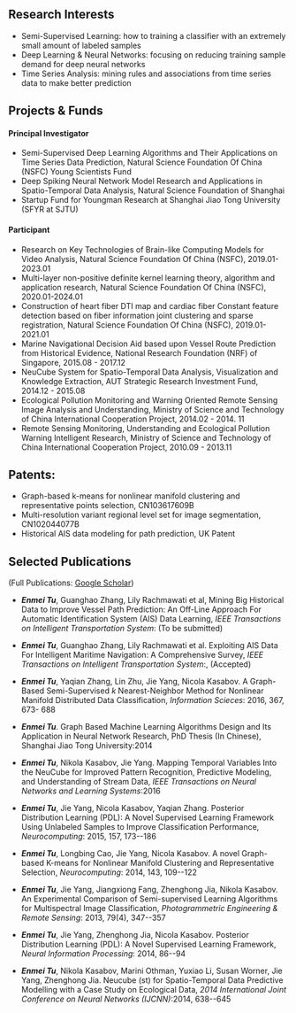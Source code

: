 ## Research Interests
* Semi-Supervised Learning: how to training a classifier with an extremely small amount of labeled samples
* Deep Learning & Neural Networks: focusing on reducing training sample demand for deep neural networks
* Time Series Analysis: mining rules and associations from time series data to make better prediction

## Projects & Funds

#### Principal Investigator
 * Semi-Supervised Deep Learning Algorithms and Their Applications on Time Series Data Prediction, Natural Science Foundation Of China (NSFC) Young Scientists Fund
 * Deep Spiking Neural Network Model Research and Applications in Spatio-Temporal Data Analysis, Natural Science Foundation of Shanghai
 * Startup Fund for Youngman Research at Shanghai Jiao Tong University (SFYR at SJTU) 
#### Participant
* Research on Key Technologies of Brain-like Computing Models for Video Analysis, Natural Science Foundation Of China (NSFC), 2019.01-2023.01
* Multi-layer non-positive definite kernel learning theory, algorithm and application research, Natural Science Foundation Of China (NSFC), 2020.01-2024.01
* Construction of heart fiber DTI map and cardiac fiber Constant feature detection based on fiber information joint clustering and sparse registration, Natural Science Foundation Of China (NSFC), 2019.01-2021.01
* Marine Navigational Decision Aid based upon Vessel Route Prediction from Historical Evidence,  National Research Foundation (NRF) of Singapore, 2015.08 - 2017.12
* NeuCube System for Spatio-Temporal Data Analysis, Visualization and Knowledge Extraction, AUT Strategic Research Investment Fund, 2014.12 - 2015.08
* Ecological Pollution Monitoring and Warning Oriented Remote Sensing Image Analysis and Understanding, Ministry of Science and Technology of China International Cooperation Project, 2014.02 - 2014. 11 
* Remote Sensing Monitoring, Understanding and Ecological Pollution Warning Intelligent Research, Ministry of Science and Technology of China International Cooperation Project, 2010.09 - 2013.11

## Patents:
*  Graph-based k-means for nonlinear manifold clustering and representative points selection, CN103617609B
*  Multi-resolution variant regional level set for image segmentation,  CN102044077B
*  Historical AIS data modeling for path prediction, UK Patent

## Selected Publications 
(Full Publications: [Google Scholar](https://scholar.google.com.sg/citations?user=TDg-0cQAAAAJ&hl=en))
* ***Enmei Tu***, Guanghao Zhang, Lily Rachmawati et al, Mining Big Historical Data to Improve Vessel Path Prediction: An Off-Line Approach For Automatic Identification System (AIS) Data Learning, _IEEE Transactions on Intelligent  Transportation System_: (To be submitted)

* ***Enmei Tu***, Guanghao Zhang, Lily Rachmawati et al. Exploiting AIS Data For Intelligent Maritime Navigation: A Comprehensive Survey, _IEEE Transactions on Intelligent Transportation System_:, (Accepted)

* ***Enmei Tu***, Yaqian Zhang, Lin Zhu, Jie Yang, Nicola Kasabov. A Graph-Based Semi-Supervised $k$ Nearest-Neighbor Method for Nonlinear Manifold Distributed Data Classification, _Information Scieces_: 2016, 367, 673- 688

* ***Enmei Tu***. Graph Based Machine Learning Algorithms Design and Its Application in Neural Network Research, PhD Thesis (In Chinese), Shanghai Jiao Tong University:2014

* ***Enmei Tu***, Nikola Kasabov, Jie Yang. Mapping Temporal Variables Into the NeuCube for Improved Pattern Recognition, Predictive Modeling, and Understanding of Stream Data, _IEEE Transactions on Neural Networks and  Learning Systems_:2016

* ***Enmei Tu***, Jie Yang, Nicola Kasabov, Yaqian Zhang. Posterior Distribution Learning (PDL): A Novel Supervised Learning Framework Using Unlabeled Samples to Improve Classification Performance, _Neurocomputing_: 2015, 157, 173--186

* ***Enmei Tu***, Longbing Cao, Jie Yang, Nicola Kasabov. A novel Graph-based K-means for Nonlinear Manifold Clustering and Representative Selection, _Neurocomputing_: 2014, 143, 109--122

* ***Enmei Tu***, Jie Yang, Jiangxiong Fang, Zhenghong Jia, Nikola Kasabov. An Experimental Comparison of Semi-supervised Learning Algorithms for Multispectral Image Classification, _Photogrammetric Engineering & Remote Sensing_: 2013, 79(4), 347--357

* ***Enmei Tu***, Jie Yang, Zhenghong Jia, Nicola Kasabov. Posterior Distribution Learning (PDL): A Novel Supervised Learning Framework, _Neural Information Processing_: 2014, 86--94

* ***Enmei Tu***, Nikola Kasabov, Marini Othman, Yuxiao Li, Susan Worner, Jie Yang, Zhenghong Jia. Neucube (st) for Spatio-Temporal Data Predictive Modelling with a Case Study on Ecological Data,  _2014 International Joint Conference on Neural Networks (IJCNN)_:2014, 638--645
